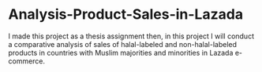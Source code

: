# Analysis-Product-Sales-in-Lazada
I made this project as a thesis assignment then, in this project I will conduct a comparative analysis of sales of halal-labeled and non-halal-labeled products in countries with Muslim majorities and minorities in Lazada e-commerce.
